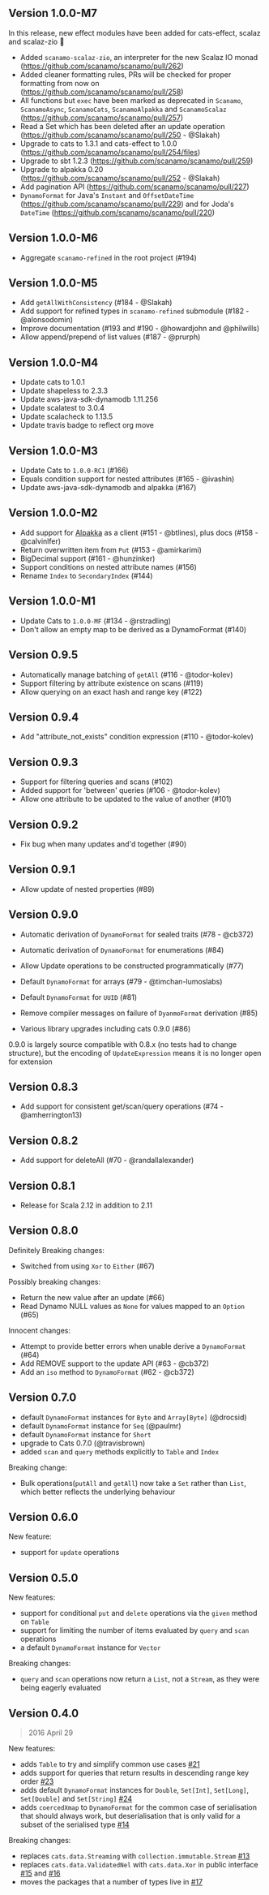 ## Version 1.0.0-M7

In this release, new effect modules have been added for cats-effect, scalaz and scalaz-zio 🎉

* Added `scanamo-scalaz-zio`, an interpreter for the new Scalaz IO monad (https://github.com/scanamo/scanamo/pull/262)
* Added cleaner formatting rules, PRs will be checked for proper formatting from now on (https://github.com/scanamo/scanamo/pull/258)
* All functions but `exec` have been marked as deprecated in `Scanamo`, `ScanamoAsync`, `ScanamoCats`, `ScanamoAlpakka` and `ScanamoScalaz` (https://github.com/scanamo/scanamo/pull/257)
* Read a Set which has been deleted after an update operation (https://github.com/scanamo/scanamo/pull/250 - @Slakah)
* Upgrade to cats to 1.3.1 and cats-effect to 1.0.0 (https://github.com/scanamo/scanamo/pull/254/files)
* Upgrade to sbt 1.2.3 (https://github.com/scanamo/scanamo/pull/259)
* Upgrade to alpakka 0.20 (https://github.com/scanamo/scanamo/pull/252 - @Slakah) 
* Add pagination API (https://github.com/scanamo/scanamo/pull/227)
* `DynamoFormat` for Java's `Instant` and `OffsetDateTime` (https://github.com/scanamo/scanamo/pull/229) and for Joda's `DateTime` (https://github.com/scanamo/scanamo/pull/220)

## Version 1.0.0-M6

 * Aggregate `scanamo-refined` in the root project (#194)

## Version 1.0.0-M5

 * Add `getAllWithConsistency` (#184 - @Slakah)
 * Add support for refined types in `scanamo-refined` submodule (#182 - @alonsodomin)
 * Improve documentation (#193 and #190 - @howardjohn and @philwills)
 * Allow append/prepend of list values (#187 - @prurph)

## Version 1.0.0-M4

 * Update cats to 1.0.1
 * Update shapeless to 2.3.3
 * Update aws-java-sdk-dynamodb 1.11.256
 * Update scalatest to 3.0.4
 * Update scalacheck to 1.13.5
 * Update travis badge to reflect org move

## Version 1.0.0-M3

 * Update Cats to `1.0.0-RC1` (#166)
 * Equals condition support for nested attributes (#165 - @ivashin)
 * Update aws-java-sdk-dynamodb and alpakka (#167)

## Version 1.0.0-M2

 * Add support for [Alpakka](http://developer.lightbend.com/docs/alpakka/current/dynamodb.html) as a client (#151 - @btlines), plus docs (#158 - @calvinlfer)
 * Return overwritten item from `Put` (#153 - @amirkarimi)
 * BigDecimal support (#161 - @hunzinker)
 * Support conditions on nested attribute names (#156)
 * Rename `Index` to `SecondaryIndex` (#144)

## Version 1.0.0-M1

 * Update Cats to `1.0.0-MF` (#134 - @rstradling)
 * Don't allow an empty map to be derived as a DynamoFormat (#140)

## Version 0.9.5

 * Automatically manage batching of `getAll` (#116 - @todor-kolev)
 * Support filtering by attribute existence on scans (#119)
 * Allow querying on an exact hash and range key (#122)

## Version 0.9.4

 * Add "attribute_not_exists" condition expression (#110 - @todor-kolev)

## Version 0.9.3

 * Support for filtering queries and scans (#102) 
 * Added support for 'between' queries (#106 - @todor-kolev)
 * Allow one attribute to be updated to the value of another (#101)

## Version 0.9.2

 * Fix bug when many updates and'd together (#90)

## Version 0.9.1

 * Allow update of nested properties (#89)

## Version 0.9.0

 * Automatic derivation of `DynamoFormat` for sealed traits (#78 - @cb372)
 * Automatic derivation of `DynamoFormat` for enumerations (#84)
 * Allow Update operations to be constructed programmatically (#77)
 * Default `DynamoFormat` for arrays (#79 - @timchan-lumoslabs)
 * Default `DynamoFormat` for `UUID` (#81)
 
 * Remove compiler messages on failure of `DyanmoFormat` derivation (#85)
 
 * Various library upgrades including cats 0.9.0 (#86)
 
0.9.0 is largely source compatible with 0.8.x (no tests had to change structure),
but the encoding of `UpdateExpression` means it is no longer open for extension

## Version 0.8.3

 * Add support for consistent get/scan/query operations (#74 - @amherrington13)

## Version 0.8.2

 * Add support for deleteAll (#70 - @randallalexander)

## Version 0.8.1

 * Release for Scala 2.12 in addition to 2.11

## Version 0.8.0

Definitely Breaking changes:

 * Switched from using `Xor` to `Either` (#67)

Possibly breaking changes:

 * Return the new value after an update (#66)
 * Read Dynamo NULL values as `None` for values mapped to an `Option` (#65)

Innocent changes:

 * Attempt to provide better errors when unable derive a `DynamoFormat` (#64)
 * Add REMOVE support to the update API (#63 - @cb372)
 * Add an `iso` method to `DynamoFormat` (#62 - @cb372)


## Version 0.7.0

 * default `DynamoFormat` instances for `Byte` and `Array[Byte]` (@drocsid)
 * default `DynamoFormat` instance for `Seq` (@paulmr)
 * default `DynamoFormat` instance for `Short`
 * upgrade to Cats 0.7.0 (@travisbrown)
 * added `scan` and `query` methods explicitly to `Table` and `Index`

Breaking change:

 * Bulk operations(`putAll` and `getAll`) now take a `Set` rather than `List`, which
 better reflects the underlying behaviour

## Version 0.6.0

New feature:

 * support for `update` operations

## Version 0.5.0

New features:

 * support for conditional `put` and `delete` operations via the `given` method on `Table`
 * support for limiting the number of items evaluated by `query` and `scan` operations
 * a default `DynamoFormat` instance for `Vector`
 
Breaking changes:

 * `query` and `scan` operations now return a `List`, not a `Stream`, as they were being 
 eagerly evaluated


## Version 0.4.0

> 2016 April 29

New features:

 * adds `Table` to try and simplify common use cases [#21](https://github.com/guardian/scanamo/pull/21)
 * adds support for queries that return results in descending range key order [#23](https://github.com/guardian/scanamo/pull/23)
 * adds default `DynamoFormat` instances for `Double`, `Set[Int]`, `Set[Long]`, `Set[Double]` and `Set[String]` [#24](https://github.com/guardian/scanamo/pull/24)
 * adds `coercedXmap` to `DynamoFormat` for the common case of serialisation that should always work, 
 but deserialisation that is only valid for a subset of the serialised type [#14](https://github.com/guardian/scanamo/pull/14)
 
Breaking changes:
 
 * replaces `cats.data.Streaming` with `collection.immutable.Stream` [#13](https://github.com/guardian/scanamo/pull/13)
 * replaces `cats.data.ValidatedNel` with `cats.data.Xor` in public interface 
 [#15](https://github.com/guardian/scanamo/pull/15) and [#16](https://github.com/guardian/scanamo/pull/16)
 * moves the packages that a number of types live in [#17](https://github.com/guardian/scanamo/pull/17)
